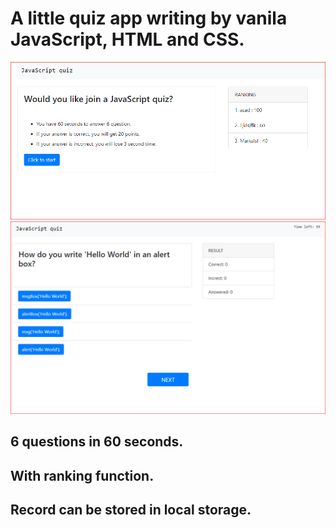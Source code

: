# A little quiz app writing by vanila JavaScript, HTML and CSS.
![quiz](./assets/image/quiz1.png)
![quiz](./assets/image/quiz2.png)

## 6 questions in 60 seconds.
## With ranking function.
## Record can be stored in local storage.
